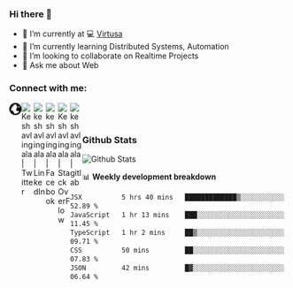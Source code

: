 ### Hi there 👋

- 🔭 I’m currently at 💻 [Virtusa](https://www.virtusa.com/) 
- 🌱 I’m currently learning Distributed Systems, Automation
- 👯 I’m looking to collaborate on Realtime Projects
- 💬 Ask me about Web
<!-- - 🤔 I’m looking for help with ... -->
<!-- - 📫 How to reach me: ... -->
<!-- - 😄 Pronouns: ... -->
<!-- - ⚡ Fun fact: ... -->



### Connect with me:

[<img align="left" alt="KeshavLingala" width="22px" src="https://raw.githubusercontent.com/iconic/open-iconic/master/svg/globe.svg" />][website]
[<img align="left" alt="Keshavlingala | Twitter" width="22px" src="https://cdn.jsdelivr.net/npm/simple-icons@v3/icons/twitter.svg" />][twitter]
[<img align="left" alt="keshavlingala | LinkedIn" width="22px" src="https://cdn.jsdelivr.net/npm/simple-icons@v3/icons/linkedin.svg" />][linkedin]
[<img align="left" alt="keshavlingala | Facebook" width="22px" src="https://cdn.jsdelivr.net/npm/simple-icons@3.4.1/icons/facebook.svg" />][Facebook]
[<img align="left" alt="Keshavlingala | StackOverFlow" width="22px" src="https://cdn.jsdelivr.net/npm/simple-icons@3.4.1/icons/stackoverflow.svg" />][StackOverFlow]
[<img align="left" alt="keshavlingala | gitlab" width="22px" src="https://cdn.jsdelivr.net/npm/simple-icons@3.4.1/icons/gitlab.svg" />][gitlab]
<br/><br/>

### Github Stats
![Github Stats](https://github-readme-stats.vercel.app/api?username=keshavlingala&show_icons=true&theme=dracula)


[website]: https://keshavlingala.github.io
[twitter]: https://twitter.com/keshavlingala
[linkedin]: https://www.linkedin.com/in/keshavlingala
[Facebook]: https://www.facebook.com/keshavlingala
[StackOverFlow]: https://stackoverflow.com/users/10281472/keshav-reddy
[gitlab]: https://gitlab.com/keshavlingala

📊 **Weekly development breakdown**

<!--START_SECTION:waka-->
```text
JSX          5 hrs 40 mins   █████████████▒░░░░░░░░░░░   52.89 % 
JavaScript   1 hr 13 mins    ███░░░░░░░░░░░░░░░░░░░░░░   11.45 % 
TypeScript   1 hr 2 mins     ██▒░░░░░░░░░░░░░░░░░░░░░░   09.71 % 
CSS          50 mins         ██░░░░░░░░░░░░░░░░░░░░░░░   07.83 % 
JSON         42 mins         █▓░░░░░░░░░░░░░░░░░░░░░░░   06.64 % 
```
<!--END_SECTION:waka-->
